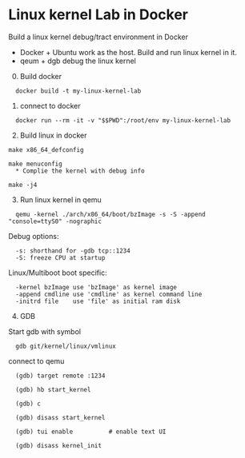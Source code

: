 # Linux kernel Lab in Docker
Build a linux kernel debug/tract environment in Docker

- Docker + Ubuntu work as the host. Build and run linux kernel in it.
- qeum + dgb debug the linux kernel


0. Build docker
```
  docker build -t my-linux-kernel-lab
```


1. connect to docker
```
  docker run --rm -it -v "$$PWD":/root/env my-linux-kernel-lab
```


2. Build linux in docker
```
make x86_64_defconfig

make menuconfig
  * Complie the kernel with debug info

make -j4
```



3. Run linux kernel in qemu
```
  qemu -kernel ./arch/x86_64/boot/bzImage -s -S -append "console=ttyS0" -nographic
```

Debug options:
```
  -s: shorthand for -gdb tcp::1234
  -S: freeze CPU at startup
```

Linux/Multiboot boot specific:
```
  -kernel bzImage use 'bzImage' as kernel image
  -append cmdline use 'cmdline' as kernel command line
  -initrd file    use 'file' as initial ram disk
```

4. GDB

Start gdb with symbol
```
  gdb git/kernel/linux/vmlinux
```
connect to qemu
```
  (gdb) target remote :1234

  (gdb) hb start_kernel

  (gdb) c

  (gdb) disass start_kernel

  (gdb) tui enable          # enable text UI

  (gdb) disass kernel_init

```
      
